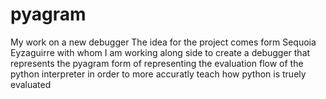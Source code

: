 # pyagram
My work on a new debugger
The idea for the project comes form Sequoia Eyzaguirre with whom I am working along side to create a debugger that represents the pyagram form of representing the evaluation flow of the python interpreter in order to more accuratly teach how python is truely evaluated
